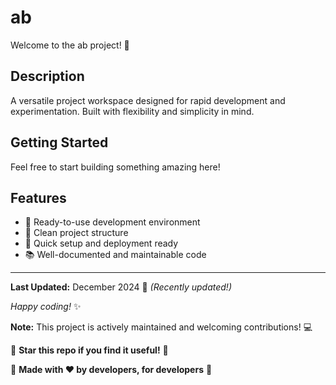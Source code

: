 # ab

Welcome to the ab project! 🚀

## Description

A versatile project workspace designed for rapid development and experimentation. Built with flexibility and simplicity in mind.

## Getting Started

Feel free to start building something amazing here!

## Features

- 🔧 Ready-to-use development environment
- 📁 Clean project structure
- 🚀 Quick setup and deployment ready
- 📚 Well-documented and maintainable code

---

**Last Updated:** December 2024 📅 _(Recently updated!)_

*Happy coding!* ✨

**Note:** This project is actively maintained and welcoming contributions! 💻

🌟 **Star this repo if you find it useful!** 🌟

🚀 **Made with ❤️ by developers, for developers** 🚀
